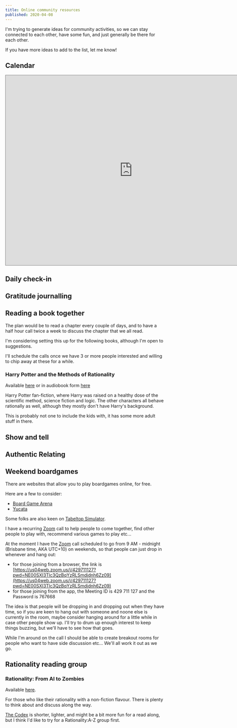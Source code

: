```yaml
---
title: Online community resources
published: 2020-04-08
---
```


I'm trying to generate ideas for community activities, so we can stay connected to each other, have some fun, and just generally be there for each other.

If you have more ideas to add to the list, let me know!

## Calendar

<iframe src="https://calendar.google.com/calendar/embed?height=600&amp;wkst=1&amp;bgcolor=%23ffffff&amp;ctz=Australia%2FBrisbane&amp;src=ajF0c2NiMDJtY2ZsczkwYm1wMm42anAwNDRAZ3JvdXAuY2FsZW5kYXIuZ29vZ2xlLmNvbQ&amp;color=%23B39DDB&amp;showCalendars=0&amp;showTitle=1&amp;mode=AGENDA&amp;showPrint=0&amp;title=Online%20community%20events" style="border:solid 1px #777" width="800" height="600" frameborder="0" scrolling="no"></iframe>

## Daily check-in

## Gratitude journalling

## Reading a book together

The plan would be to read a chapter every couple of days, and to have a half hour call twice a week to discuss the chapter that we all read.

I'm considering setting this up for the following books, although I'm open to suggestions.

I'll schedule the calls once we have 3 or more people interested and willing to chip away at these for a while.

### Harry Potter and the Methods of Rationality

Available [here](http://www.hpmor.com/) or in audiobook form [here](http://www.hpmorpodcast.com/?page_id=56)

Harry Potter fan-fiction, where Harry was raised on a healthy dose of the scientific method, science fiction and logic.
The other characters all behave rationally as well, although they mostly don't have Harry's background.

This is probably not one to include the kids with, it has some more adult stuff in there.

## Show and tell

## Authentic Relating

## Weekend boardgames

There are websites that allow you to play boardgames online, for free.

Here are a few to consider:

- [Board Game Arena](https://en.boardgamearena.com/join) 
- [Yucata](https://www.yucata.de/en/)

Some folks are also keen on [Tabeltop Simulator](https://www.tabletopsimulator.com/).

I have a recurring [Zoom](https://zoom.us/) call to help people to come together, find other people to play with, recommend various games to play etc...

At the moment I have the [Zoom](https://zoom.us/) call scheduled to go from 9 AM - midnight (Brisbane time, AKA UTC+10) on weekends, so that people can just drop in whenever and hang out:

- for those joining from a browser, the link is [https://us04web.zoom.us/j/429711127?pwd=NE00SXI3Tlc3QzBqYzRLSmdjdnh6Zz09](https://us04web.zoom.us/j/429711127?pwd=NE00SXI3Tlc3QzBqYzRLSmdjdnh6Zz09)
- for those joining from the app, the Meeting ID is 429 711 127 and the Password is 767668

The idea is that people will be dropping in and dropping out when they have time, so if you are keen to hang out with someone and noone else is currently in the room, maybe consider hanging around for a little while in case other people show up.  I'll try to drum up enough interest to keep things buzzing, but we'll have to see how that goes.

While I'm around on the call I should be able to create breakout rooms for people who want to have side discussion etc... We'll all work it out as we go.

## Rationality reading group

### Rationality: From AI to Zombies

Available [here](https://www.lesswrong.com/rationality).

For those who like their rationality with a non-fiction flavour.  There is plenty to think about and discuss along the way.

[The Codex](https://www.lesswrong.com/codex) is shorter, lighter, and might be a bit more fun for a read along, but I think I'd like to try for a Rationality:A-Z group first.



